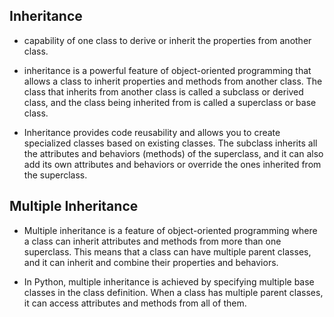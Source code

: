 ## Inheritance
*  capability of one class to derive or inherit the properties from another class. 
-  inheritance is a powerful feature of object-oriented programming that allows a class to inherit properties and methods from another class. The class that inherits from another class is called a subclass or derived class, and the class being inherited from is called a superclass or base class.

- Inheritance provides code reusability and allows you to create specialized classes based on existing classes. The subclass inherits all the attributes and behaviors (methods) of the superclass, and it can also add its own attributes and behaviors or override the ones inherited from the superclass.

## Multiple Inheritance
- Multiple inheritance is a feature of object-oriented programming where a class can inherit attributes and methods from more than one superclass. This means that a class can have multiple parent classes, and it can inherit and combine their properties and behaviors.

- In Python, multiple inheritance is achieved by specifying multiple base classes in the class definition. When a class has multiple parent classes, it can access attributes and methods from all of them.
